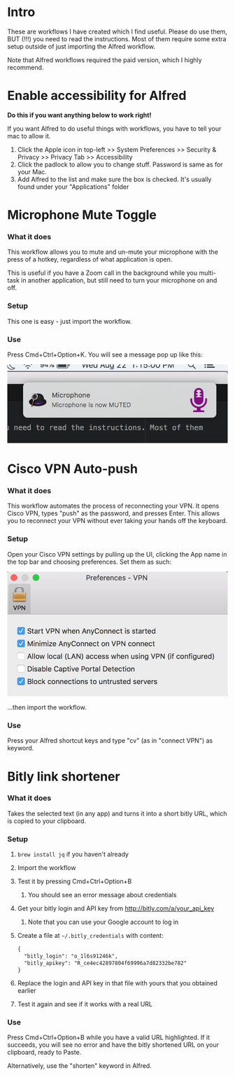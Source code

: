 # Intro

These are workflows I have created which I find useful. Please do use them, BUT (!!!) you need to read the instructions. Most of them require some extra setup outside of just importing the Alfred workflow.

Note that Alfred workflows required the paid version, which I highly recommend.

# Enable accessibility for Alfred

**Do this if you want anything below to work right!**

If you want Alfred to do useful things with workflows, you have to tell your mac to allow it.

1. Click the Apple icon in top-left >> System Preferences >> Security & Privacy >> Privacy Tab >> Accessibility
1. Click the padlock to allow you to change stuff. Password is same as for your Mac.
1. Add Alfred to the list and make sure the box is checked. It's usually found under your "Applications" folder

# Microphone Mute Toggle

### What it does

This workflow allows you to mute and un-mute your microphone with the press of a hotkey, regardless of what application is open.

This is useful if you have a Zoom call in the background while you multi-task in another application, but still need to turn your microphone on and off.

### Setup

This one is easy - just import the workflow.

### Use

Press Cmd+Ctrl+Option+K. You will see a message pop up like this:

![Microphone mute screenshot](mic-mute-toggle-screenshot.png)

# Cisco VPN Auto-push

### What it does

This workflow automates the process of reconnecting your VPN. It opens Cisco VPN, types "push" as the password, and presses Enter. This allows you to reconnect your VPN without ever taking your hands off the keyboard.

### Setup

Open your Cisco VPN settings by pulling up the UI, clicking the App name in the top bar and choosing preferences. Set them as such:

![Cisco VPN settings](cisco-vpn-settings.png)

...then import the workflow.

### Use

Press your Alfred shortcut keys and type "cv" (as in "connect VPN") as keyword.

# Bitly link shortener

### What it does

Takes the selected text (in any app) and turns it into a short bitly URL, which is copied to your clipboard.

### Setup

1. `brew install jq` if you haven't already
1. Import the workflow
1. Test it by pressing Cmd+Ctrl+Option+B
    1. You should see an error message about credentials
1. Get your bitly login and API key from http://bitly.com/a/your_api_key
    1. Note that you can use your Google account to log in
1. Create a file at `~/.bitly_credentials` with content:

    ```
    {
      "bitly_login": "o_1l6s91246k",
      "bitly_apikey": "R_ce4ec42897804f69996a7d82332be782"
    }
    ```
1. Replace the login and API key in that file with yours that you obtained earlier
1. Test it again and see if it works with a real URL

### Use

Press Cmd+Ctrl+Option+B while you have a valid URL highlighted. If it succeeds, you will see no error and have the bitly shortened URL on your clipboard, ready to Paste.

Alternatively, use the "shorten" keyword in Alfred.
